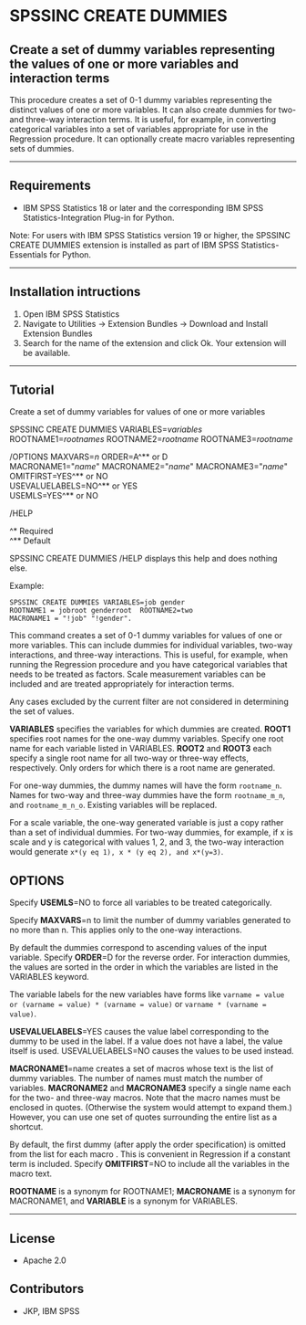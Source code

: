 # SPSSINC CREATE DUMMIES
## Create a set of dummy variables representing the values of one or more variables and interaction terms
 This procedure creates a set of 0-1 dummy variables representing the distinct values of one or more variables. It can also create dummies for two- and three-way interaction terms.  It is useful, for example, in converting categorical variables into a set of variables appropriate for use in the Regression procedure. It can optionally create macro variables representing sets of dummies.

---
Requirements
----
- IBM SPSS Statistics 18 or later and the corresponding IBM SPSS Statistics-Integration Plug-in for Python.

Note: For users with IBM SPSS Statistics version 19 or higher, the SPSSINC CREATE DUMMIES extension is installed as part of IBM SPSS Statistics-Essentials for Python.

---
Installation intructions
----
1. Open IBM SPSS Statistics
2. Navigate to Utilities -> Extension Bundles -> Download and Install Extension Bundles
3. Search for the name of the extension and click Ok. Your extension will be available.

---
Tutorial
----
Create a set of dummy variables for values of one or more variables

SPSSINC CREATE DUMMIES  VARIABLES=*variables* ROOTNAME1=*rootnames*
ROOTNAME2=*rootname* ROOTNAME3=*rootname*

/OPTIONS MAXVARS=*n* ORDER=A^&#42;&#42; or D   
MACRONAME1="*name*" MACRONAME2="*name*" MACRONAME3="*name*"  
OMITFIRST=YES^&#42;&#42; or NO  
USEVALUELABELS=NO^&#42;&#42; or YES  
USEMLS=YES^&#42;&#42; or NO

/HELP

^&#42; Required  
^&#42;&#42; Default

SPSSINC CREATE DUMMIES /HELP displays this help and does nothing else.

Example:
```
SPSSINC CREATE DUMMIES VARIABLES=job gender
ROOTNAME1 = jobroot genderroot  ROOTNAME2=two
MACRONAME1 = "!job" "!gender".
```

This command creates a set of 0-1 dummy variables for values of one or more variables.  This can include
dummies for individual variables, two-way interactions, and three-way interactions.  This is 
useful, for example, when running the Regression procedure and you have categorical 
variables that needs to be treated as factors.  Scale measurement variables can be included
and are treated appropriately for interaction terms.

Any cases excluded by the current filter are not considered in determining the set of values.

**VARIABLES** specifies the variables for which dummies are created.
**ROOT1** specifies root names for the one-way dummy variables.  Specify one root name
for each variable listed in VARIABLES.  **ROOT2** and **ROOT3** each specify a single root name
for all two-way or three-way effects, respectively.  Only orders for which there is a root
name are generated.

For one-way dummies, the dummy names will have the form
```rootname_n```.  Names for two-way and three-way dummies have the form
```rootname_m_n```, and ```rootname_m_n_o```.
Existing variables will be replaced.

For a scale variable, the one-way generated variable is just a copy rather than a
set of individual dummies.  For two-way dummies, for example, if x is scale 
and y is categorical with values 1, 2, and 3, the two-way interaction 
would generate
```x*(y eq 1), x * (y eq 2), and x*(y=3)```.

OPTIONS
-------
Specify **USEMLS**=NO to force all variables to be treated categorically.

Specify **MAXVARS**=n to limit the number of dummy variables generated to 
no more than n.  This applies only to the one-way interactions.

By default the dummies correspond to ascending values of the 
input variable.  Specify **ORDER**=D for the reverse order.  For interaction dummies, the
values are sorted in the order in which the variables are listed in the VARIABLES
keyword.

The variable labels for the new variables have forms like
```varname = value or (varname = value) * (varname = value)``` or 
```varname * (varname = value)```.

**USEVALUELABELS**=YES causes the value label corresponding to the dummy 
to be used in the label.  If a value does not have a label, the value itself is used.
USEVALUELABELS=NO causes the values to be used instead.

**MACRONAME1**=name creates a set of macros whose text is the list of dummy variables.
The number of names must match the number of variables.
**MACRONAME2** and **MACRONAME3** specify a single name each for the 
two- and three-way macros.  Note that the macro names must be enclosed in
quotes. (Otherwise the system would attempt to expand them.)  However, you
can use one set of quotes surrounding the entire list as a shortcut.

By default, the first dummy (after apply the order specification) is omitted
from  the list for each macro .  This is convenient in Regression if a 
constant term is included.  Specify **OMITFIRST**=NO to include all the variables 
in the macro text.

**ROOTNAME** is a synonym for ROOTNAME1; **MACRONAME** is a synonym
for MACRONAME1, and **VARIABLE** is a synonym for VARIABLES.

---
License
----

- Apache 2.0
                              
Contributors
----

  - JKP, IBM SPSS
